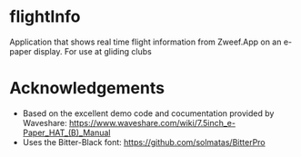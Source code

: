# flightInfo
Application that shows real time flight information from Zweef.App on an e-paper display. For use at gliding clubs


# Acknowledgements
- Based on the excellent demo code and cocumentation provided by Waveshare: https://www.waveshare.com/wiki/7.5inch_e-Paper_HAT_(B)_Manual
- Uses the Bitter-Black font: https://github.com/solmatas/BitterPro

